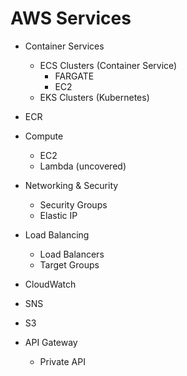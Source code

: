 # AWS Services





- Container Services
  - ECS Clusters (Container Service)
    - FARGATE
    - EC2
  - EKS Clusters (Kubernetes)
- ECR
- Compute
  - EC2
  - Lambda (uncovered)
- Networking & Security
  - Security Groups
  - Elastic IP
- Load Balancing
  - Load Balancers
  - Target Groups

- CloudWatch
- SNS
- S3

- API Gateway
  - Private API